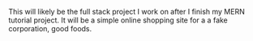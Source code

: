 This will likely be the full stack project I work on after I finish my MERN tutorial project. It will be a simple online shopping site for a a fake corporation, good foods.
